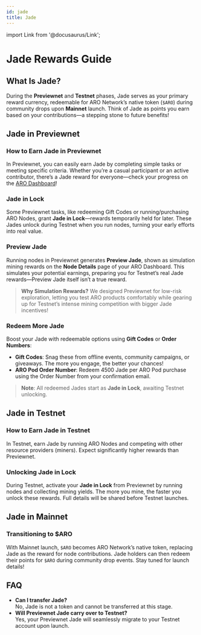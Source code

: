 ```yaml
---
id: jade
title: Jade
---
```

import Link from '@docusaurus/Link';

# Jade Rewards Guide

## What Is Jade?

During the **Previewnet** and **Testnet** phases, Jade serves as your primary reward currency, redeemable for ARO Network’s native token (`$ARO`) during community drops upon **Mainnet** launch. Think of Jade as points you earn based on your contributions—a stepping stone to future benefits!

## Jade in Previewnet

### How to Earn Jade in Previewnet
In Previewnet, you can easily earn Jade by completing simple tasks or meeting specific criteria. Whether you’re a casual participant or an active contributor, there’s a Jade reward for everyone—check your progress on the [ARO Dashboard](https://dashboard.aro.network)!

### Jade in Lock
Some Previewnet tasks, like redeeming Gift Codes or running/purchasing ARO Nodes, grant **Jade in Lock**—rewards temporarily held for later. These Jades unlock during Testnet when you run nodes, turning your early efforts into real value.

### Preview Jade
Running nodes in Previewnet generates **Preview Jade**, shown as simulation mining rewards on the **Node Details** page of your ARO Dashboard. This simulates your potential earnings, preparing you for Testnet’s real Jade rewards—Preview Jade itself isn’t a true reward.

> **Why Simulation Rewards?** We designed Previewnet for low-risk exploration, letting you test ARO products comfortably while gearing up for Testnet’s intense mining competition with bigger Jade incentives!

### Redeem More Jade
Boost your Jade with redeemable options using **Gift Codes** or **Order Numbers**:

- **Gift Codes**: Snag these from offline events, community campaigns, or giveaways. The more you engage, the better your chances!
- **ARO Pod Order Number**: Redeem 4500 Jade per ARO Pod purchase using the Order Number from your confirmation email.

> **Note**: All redeemed Jades start as **Jade in Lock**, awaiting Testnet unlocking.

## Jade in Testnet

### How to Earn Jade in Testnet
In Testnet, earn Jade by running ARO Nodes and competing with other resource providers (miners). Expect significantly higher rewards than Previewnet.

### Unlocking Jade in Lock
During Testnet, activate your **Jade in Lock** from Previewnet by running nodes and collecting mining yields. The more you mine, the faster you unlock these rewards. Full details will be shared before Testnet launches.

## Jade in Mainnet

### Transitioning to $ARO
With Mainnet launch, `$ARO` becomes ARO Network’s native token, replacing Jade as the reward for node contributions. Jade holders can then redeem their points for `$ARO` during community drop events. Stay tuned for launch details!

## FAQ

- **Can I transfer Jade?**  
  No, Jade is not a token and cannot be transferred at this stage.
- **Will Previewnet Jade carry over to Testnet?**  
  Yes, your Previewnet Jade will seamlessly migrate to your Testnet account upon launch. 